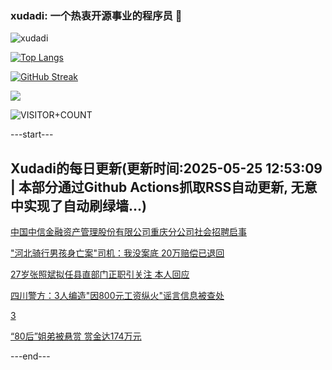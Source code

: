 ### xudadi: 一个热衷开源事业的程序员 👋

![xudadi](https://github-readme-stats-git-masterorgs-github-readme-stats-team.vercel.app/api?username=xudadi)

[![Top Langs](https://github-readme-stats.vercel.app/api/top-langs/?username=xudadi)](https://github.com/anuraghazra/github-readme-stats)

[![GitHub Streak](https://streak-stats.demolab.com?user=xudadi&locale=zh_Hans)](https://git.io/streak-stats)

![](https://raw.githubusercontent.com/xudadi/xudadi/main/assets/github-contribution-grid-snake.svg)

![VISITOR+COUNT](https://komarev.com/ghpvc/?username=xudadi&label=VISITOR+COUNT)


---start---

## Xudadi的每日更新(更新时间:2025-05-25 12:53:09 | 本部分通过Github Actions抓取RSS自动更新, 无意中实现了自动刷绿墙...)

[中国中信金融资产管理股份有限公司重庆分公司社会招聘启事](https://www.gongkaoleida.com/article/2416341)

["河北骑行男孩身亡案"司机：我没案底 20万赔偿已退回](https://m.163.com/news/article/K09DHVCM053469KO.html)

[27岁张照斌拟任县直部门正职引关注 本人回应](https://m.163.com/news/article/K0ACLNDN0530JPVV.html)

[四川警方：3人编造"因800元工资纵火"谣言信息被查处](https://m.163.com/news/article/K09FJNQM0514R9P4.html)

[3](https://m.163.com/touch/news/sub/domestic)

[“80后”姐弟被悬赏 赏金达174万元](https://m.163.com/news/article/K0ABMHLO0550B6IS.html)

---end---
